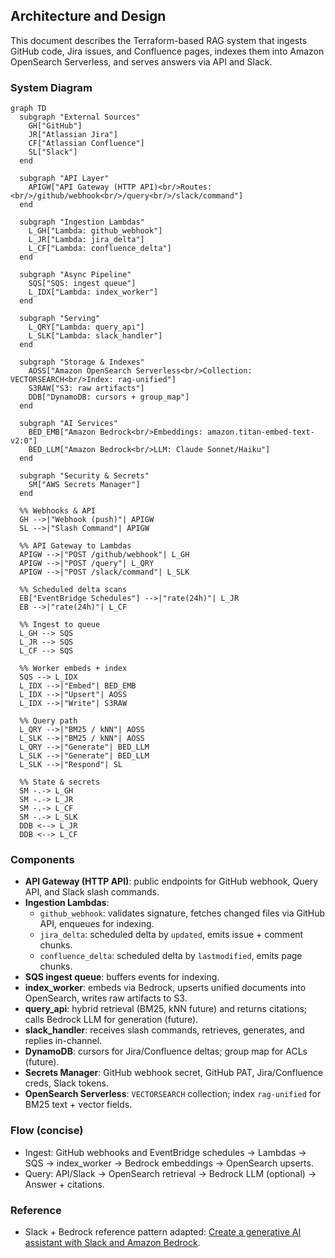 ## Architecture and Design

This document describes the Terraform-based RAG system that ingests GitHub code, Jira issues, and Confluence pages, indexes them into Amazon OpenSearch Serverless, and serves answers via API and Slack.

### System Diagram

```mermaid
graph TD
  subgraph "External Sources"
    GH["GitHub"]
    JR["Atlassian Jira"]
    CF["Atlassian Confluence"]
    SL["Slack"]
  end

  subgraph "API Layer"
    APIGW["API Gateway (HTTP API)<br/>Routes:<br/>/github/webhook<br/>/query<br/>/slack/command"]
  end

  subgraph "Ingestion Lambdas"
    L_GH["Lambda: github_webhook"]
    L_JR["Lambda: jira_delta"]
    L_CF["Lambda: confluence_delta"]
  end

  subgraph "Async Pipeline"
    SQS["SQS: ingest queue"]
    L_IDX["Lambda: index_worker"]
  end

  subgraph "Serving"
    L_QRY["Lambda: query_api"]
    L_SLK["Lambda: slack_handler"]
  end

  subgraph "Storage & Indexes"
    AOSS["Amazon OpenSearch Serverless<br/>Collection: VECTORSEARCH<br/>Index: rag-unified"]
    S3RAW["S3: raw artifacts"]
    DDB["DynamoDB: cursors + group_map"]
  end

  subgraph "AI Services"
    BED_EMB["Amazon Bedrock<br/>Embeddings: amazon.titan-embed-text-v2:0"]
    BED_LLM["Amazon Bedrock<br/>LLM: Claude Sonnet/Haiku"]
  end

  subgraph "Security & Secrets"
    SM["AWS Secrets Manager"]
  end

  %% Webhooks & API
  GH -->|"Webhook (push)"| APIGW
  SL -->|"Slash Command"| APIGW

  %% API Gateway to Lambdas
  APIGW -->|"POST /github/webhook"| L_GH
  APIGW -->|"POST /query"| L_QRY
  APIGW -->|"POST /slack/command"| L_SLK

  %% Scheduled delta scans
  EB["EventBridge Schedules"] -->|"rate(24h)"| L_JR
  EB -->|"rate(24h)"| L_CF

  %% Ingest to queue
  L_GH --> SQS
  L_JR --> SQS
  L_CF --> SQS

  %% Worker embeds + index
  SQS --> L_IDX
  L_IDX -->|"Embed"| BED_EMB
  L_IDX -->|"Upsert"| AOSS
  L_IDX -->|"Write"| S3RAW

  %% Query path
  L_QRY -->|"BM25 / kNN"| AOSS
  L_SLK -->|"BM25 / kNN"| AOSS
  L_QRY -->|"Generate"| BED_LLM
  L_SLK -->|"Generate"| BED_LLM
  L_SLK -->|"Respond"| SL

  %% State & secrets
  SM -.-> L_GH
  SM -.-> L_JR
  SM -.-> L_CF
  SM -.-> L_SLK
  DDB <--> L_JR
  DDB <--> L_CF
```

### Components
- **API Gateway (HTTP API)**: public endpoints for GitHub webhook, Query API, and Slack slash commands.
- **Ingestion Lambdas**:
  - `github_webhook`: validates signature, fetches changed files via GitHub API, enqueues for indexing.
  - `jira_delta`: scheduled delta by `updated`, emits issue + comment chunks.
  - `confluence_delta`: scheduled delta by `lastmodified`, emits page chunks.
- **SQS ingest queue**: buffers events for indexing.
- **index_worker**: embeds via Bedrock, upserts unified documents into OpenSearch, writes raw artifacts to S3.
- **query_api**: hybrid retrieval (BM25, kNN future) and returns citations; calls Bedrock LLM for generation (future).
- **slack_handler**: receives slash commands, retrieves, generates, and replies in-channel.
- **DynamoDB**: cursors for Jira/Confluence deltas; group map for ACLs (future).
- **Secrets Manager**: GitHub webhook secret, GitHub PAT, Jira/Confluence creds, Slack tokens.
- **OpenSearch Serverless**: `VECTORSEARCH` collection; index `rag-unified` for BM25 text + vector fields.

### Flow (concise)
- Ingest: GitHub webhooks and EventBridge schedules → Lambdas → SQS → index_worker → Bedrock embeddings → OpenSearch upserts.
- Query: API/Slack → OpenSearch retrieval → Bedrock LLM (optional) → Answer + citations.

### Reference
- Slack + Bedrock reference pattern adapted: [Create a generative AI assistant with Slack and Amazon Bedrock](https://aws.amazon.com/blogs/machine-learning/create-a-generative-ai-assistant-with-slack-and-amazon-bedrock/). 